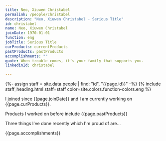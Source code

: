 ```yaml
---
title: Neo, Xiuwen Christabel
permalink: /people/christabel
description: "Neo, Xiuwen Christabel - Serious Title"
id: christabel
name: Neo, Xiuwen Christabel
joinDate: 1970-01-01
function: eng
jobTitle: Serious Title
curProducts: currentProducts
pastProducts: pastProducts
accomplishments: ""
quote: When trouble comes, it’s your family that supports you.
linkedinId: christabel

---
```


{%- assign staff = site.data.people | find: "id", "{{page.id}}" -%}
{% include staff_heading.html staff=staff color=site.colors.function-colors.eng %}

<p>I joined since {{page.joinDate}} and I am currently working on {{page.curProducts}}.</p>

<p>Products I worked on before include {{page.pastProducts}}</p>

<p>Three things I've done recently which I'm proud of are...</p>
{{page.accomplishments}}
